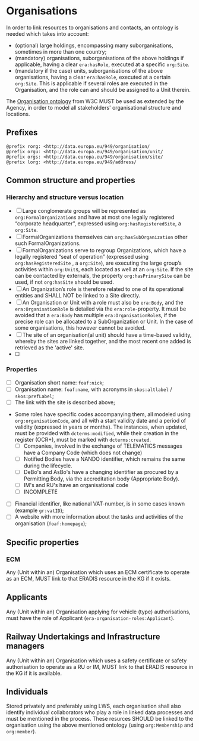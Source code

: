 # Organisations

In order to link resources to organisations and contacts, an ontology is needed which takes into account:

- (optional) large holdings, encompassing many suborganisations, sometimes in more than one country;
- (mandatory) organisations, suborganisations of the above holdings if applicable, having a clear `era:hasRole`, executed at a specific `org:Site`.
- (mandatory if the case) units, suborganisations of the above organisations, having a clear `era:hasRole`, executed at a certain `org:Site`. This is applicable if several roles are executed in the Organisation, and the role can and should be assigned to a Unit therein.

The [Organisation ontology](https://www.w3.org/ns/org#) from W3C MUST be used as extended by the Agency, in order to model all stakeholders' organisational structure and locations.

## Prefixes

```
@prefix rorg: <http://data.europa.eu/949/organisation/
@prefix orgu: <http://data.europa.eu/949/organisation/unit/
@prefix orgs: <http://data.europa.eu/949/organisation/site/
@prefix lorg: <http://data.europa.eu/949/address/
```

## Common structure and properties

### Hierarchy and structure versus location

- [ ] Large conglomerate groups will be represented as `org:FormalOrganization`s and have at most one legally registered “corporate headquarter”, expressed using `org:hasRegisteredSite`, a `org:Site`. 
- [ ] FormalOrganizations themselves can `org:hasSubOrganization` other such FormalOrganizations.
- [ ] FormalOrganizations serve to regroup Organizations, which have a legally registered “seat of operation” (expressed using `org:hasRegisteredSite` , a `org:Site`), are executing the large group’s activities within `org:Unit`s, each located as well at an `org:Site`. If the site can be contacted by externals, the property `org:hasPrimarySite` can be used, if not `org:hasSite` should be used.
- [ ] An Organization’s role is therefore related to one of its operational entities and SHALL NOT be linked to a Site directly.
- [ ] An Organisation or Unit with a role must also be `era:Body`, and the `era:OrganisationRole` is detailed via the `era:role`-property. It must be avoided that a `era:Body` has multiple `era:OrganisationRole`s, if the precise role can be allocated to a SubOrganization or Unit. In the case of some organisations, this however cannot be avoided.
- [ ] The site of an organisation(al unit) should have a time-based validity, whereby the sites are linked together, and the most recent one added is retrieved as the 'active' site.
- [ ] 

### Properties

- [ ] Organisation short name: `foaf:nick`;
- [ ] Organisation name: `foaf:name`, with acronyms in `skos:altlabel` / `skos:prefLabel`;
- [ ] The link with the site is described above;
- Some roles have specific codes accompanying them, all modeled using `org:organisationCode`, and all with a start validity date and a period of validity (expressed in years or months). The instances, when updated, must be provided with `dcterms:modified`, while their creation in the register (OCR+), must be marked with `dcterms:created`.
  - [ ] Companies, involved in the exchange of TELEMATICS messages have a Company Code (which does not change)
  - [ ] Notified Bodies have a NANDO identifier, which remains the same during the lifecycle.
  - [ ] DeBo's and AsBo's have a changing identifier as procured by a Permitting Body, via the accreditation body (Appropriate Body).
  - [ ] IM's and RU's have an organisational code
  - [ ] INCOMPLETE
- [ ] Financial identifier, like national VAT-number, is in some cases known (example `gr:vatID`);
- [ ] A website with more information about the tasks and activities of the organisation (`foaf:homepage`);

## Specific properties

### ECM

Any (Unit within an) Organisation which uses an ECM certificate to operate as an ECM, MUST link to that ERADIS resource in the KG if it exists. 

## Applicants

Any (Unit within an) Organisation applying for vehicle (type) authorisations, must have the role of Applicant (`era-organisation-roles:Applicant`).

## Railway Undertakings and Infrastructure managers

Any (Unit within an) Organisation which uses a safety certificate or safety authorisation to operate as a RU or IM, MUST link to that ERADIS resource in the KG if it is available. 

## Individuals

Stored privately and preferably using LWS, each organisation shall also identify individual collaborators who play a role in linked data processes and must be mentioned in the process. These resurces SHOULD be linked to the organisation using the above mentioned ontology (using `org:Membership` and `org:member`).

